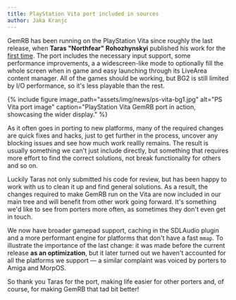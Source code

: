 ```yaml
---
title: PlayStation Vita port included in sources
author: Jaka Kranjc
---
```


GemRB has been running on the PlayStation Vita since roughly the last
release, when **Taras "Northfear" Rohozhynskyi** published his work for the
[first time](https://vitadb.rinnegatamante.it/#/info/572). The port
includes the necessary input support, some performance improvements, a
a widescreen-like mode to optionally fill the whole screen when in game and
easy launching through its LiveArea content manager. All of the games
should be working, but BG2 is still limited by I/O performance, so it's
less playable than the rest.

{% include figure image_path="assets/img/news/ps-vita-bg1.jpg" 
   alt="PS Vita port image" 
   caption="PlayStation Vita GemRB port in action, showcasing the wider display." %}

As it often goes in porting to new platforms, many of the required changes
are quick fixes and hacks, just to get further in the process, uncover any
blocking issues and see how much work reallly remains. The result is usually
something we can't just include directly, but something that requires more
effort to find the correct solutions, not break functionality for others
and so on.

Luckily Taras not only submitted his code for review, but has been happy to
work with us to clean it up and find general solutions. As a result, the
changes required to make GemRB run on the Vita are now included in our main
tree and will benefit from other work going forward. It's something we'd
like to see from porters more often, as sometimes they don't even get in
touch.

We now have broader gamepad support, caching in the SDLAudio plugin and a
more performant engine for platforms that don't have a fast `mmap`. To
illustrate the importance of the last change: it was made before the
current release **as an optimization**, but it later turned out we haven't
accounted for all the platforms we support — a similar complaint was
voiced by porters to Amiga and MorpOS.

So thank you Taras for the port, making life easier for other porters and,
of course, for making GemRB that tad bit better!

